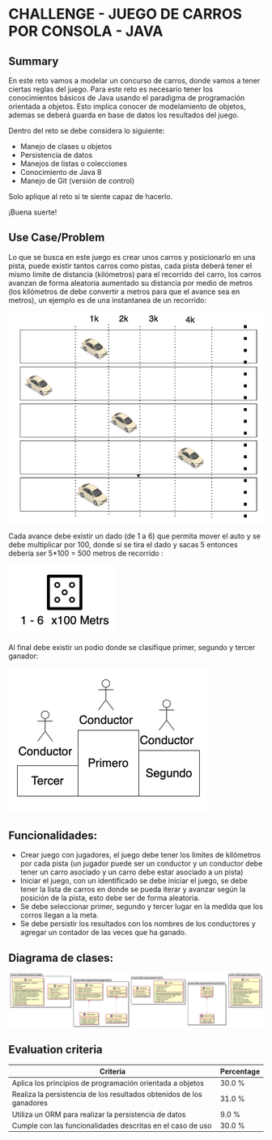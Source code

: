 # CHALLENGE - JUEGO DE CARROS POR CONSOLA - JAVA #

## Summary ##

En este reto vamos a modelar un concurso de carros, donde vamos a tener ciertas reglas del juego. Para este reto es necesario tener los conocimientos básicos de Java usando el paradigma de programación orientada a objetos. Esto implica conocer de modelamiento de objetos, ademas se deberá guarda en base de datos los resultados del juego.

  


Dentro del reto se debe considera lo siguiente:

 *  Manejo de clases u objetos
 *  Persistencia de datos
 *  Manejos de listas o colecciones
 *  Conocimiento de Java 8
 *  Manejo de Git (versión de control)

Solo aplique al reto si te siente capaz de hacerlo.

¡Buena suerte!

## Use Case/Problem ##

Lo que se busca en este juego es crear unos carros y posicionarlo en una pista, puede existir tantos carros como pistas, cada pista deberá tener el mismo limite de distancia (kilómetros) para el recorrido del carro, los carros avanzan de forma aleatoria aumentado su distancia por medio de metros (los kilómetros de debe convertir a metros para que el avance sea en metros), un ejemplo es de una instantanea de un recorrido:

  


![pista](./pista.png)

Cada avance debe existir un dado (de 1 a 6) que permita mover el auto y se debe multiplicar por 100, donde si se tira el dado y sacas 5 entonces debería ser 5\*100 = 500 metros de recorrido :

  


![dado.png](./dado.png)

  


Al final debe existir un podio donde se clasifique primer, segundo y tercer ganador:

![podio.png](./podio.png)

## Funcionalidades: ##

 *  Crear juego con jugadores, el juego debe tener los limites de kilómetros por cada pista (un jugador puede ser un conductor y un conductor debe tener un carro asociado y un carro debe estar asociado a un pista)
 *  Iniciar el juego, con un identificado se debe iniciar el juego, se debe tener la lista de carros en donde se pueda iterar y avanzar según la posición de la pista, esto debe ser de forma aleatoria.
 *  Se debe seleccionar primer, segundo y tercer lugar en la medida que los corros llegan a la meta.
 *  Se debe persistir los resultados con los nombres de los conductores y agregar un contador de las veces que ha ganado.

  


## Diagrama de clases: ##

  

![diagram.png](./diagram.png)

## Evaluation criteria ##

| Criteria                                                             | Percentage |
| -------------------------------------------------------------------- | ---------- |
| Aplica los principios de programación orientada a objetos            | 30.0 %     |
| Realiza la persistencia de los resultados obtenidos de los ganadores | 31.0 %     |
| Utiliza un ORM para realizar la persistencia de datos                | 9.0 %      |
| Cumple con las funcionalidades descritas en el caso de uso           | 30.0 %     |


